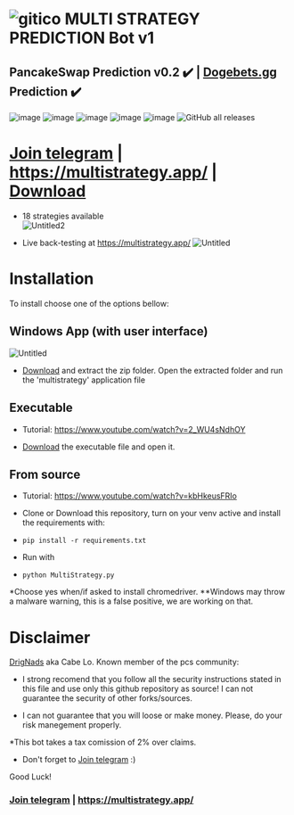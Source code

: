 <p align="justify">

 # ![gitico](https://user-images.githubusercontent.com/85583249/155407175-7fa0e06f-7679-4918-b6e6-ad079b75019a.png) MULTI STRATEGY PREDICTION Bot v1
 
## PancakeSwap Prediction v0.2 :heavy_check_mark: | [Dogebets.gg](https://dogebets.gg/?dogem=MHg2YTFGNUEzMjhGRTRhOWIzNzE4MWZFMzc1NTExRkIyNGEwMDk4NzE5) Prediction :heavy_check_mark:
  
![image](https://img.shields.io/github/issues/drignads/PCS-PREDICTION-MULTI_STRATEGY-BOT)
![image](https://img.shields.io/github/forks/drignads/PCS-PREDICTION-MULTI_STRATEGY-BOT)
![image](https://img.shields.io/github/stars/drignads/PCS-PREDICTION-MULTI_STRATEGY-BOT)
![image](https://img.shields.io/github/license/drignads/PCS-PREDICTION-MULTI_STRATEGY-BOT)
![image](https://img.shields.io/badge/python-3.8.10-brightgreen)
 ![GitHub all releases](https://img.shields.io/github/downloads/drignads/PCS-PREDICTION-MULTI_STRATEGY-BOT/total)

 
# [Join telegram](https://t.me/prediction_multi_strategy) | https://multistrategy.app/ | [Download](https://github.com/drignads/PCS-PREDICTION-MULTI_STRATEGY-BOT/releases/download/v1.0/MultiStrategyApp.zip)
 
  - 18 strategies available  
![Untitled2](https://user-images.githubusercontent.com/85583249/162924004-71a94f29-9aed-4531-8a1b-9631aaec46b4.png)
 
 - Live back-testing at https://multistrategy.app/
 ![Untitled](https://user-images.githubusercontent.com/85583249/162925117-218c773b-3d90-4eb9-96b2-0e06c1d0edc5.png)


# Installation

 To install choose one of the options bellow:
 
 ## Windows App (with user interface)
 
  ![Untitled](https://user-images.githubusercontent.com/85583249/162924128-3917af63-e36a-4620-b841-7de1add2ab34.png)

  - [Download](https://github.com/drignads/PCS-PREDICTION-MULTI_STRATEGY-BOT/releases/download/v1.0/MultiStrategyApp.zip)
  and extract the zip folder. Open the extracted folder and run the 'multistrategy' application file
 
 ## Executable
 
  - Tutorial: https://www.youtube.com/watch?v=2_WU4sNdhOY
 
  - [Download](https://github.com/drignads/PCS-PREDICTION-MULTI_STRATEGY-BOT/releases/download/v1.0/MultiStrategy.exe) the executable file and open it.
 
 ## From source 
  - Tutorial: https://www.youtube.com/watch?v=kbHkeusFRIo

  - Clone or Download this repository, turn on your venv active and install the requirements with:

  - ```pip install -r requirements.txt```

  - Run with

  - ```python MultiStrategy.py```

 *Choose yes when/if asked to install chromedriver. 
 **Windows may throw a malware warning, this is a false positive, we are working on that. 
 

# Disclaimer 
 [DrigNads](https://twitter.com/NadsDrig) aka Cabe Lo. Known member of the pcs community:

 - I strong recomend that you follow all the security instructions stated in this file and use only this github repository as source! I can not guarantee the security of other forks/sources.

 - I can not guarantee that you will loose or make money. Please, do your risk manegement properly.

*This bot takes a tax comission of 2% over claims.

 - Don't forget to [Join telegram](https://t.me/prediction_multi_strategy) :)

Good Luck!
 
 ### [Join telegram](https://t.me/prediction_multi_strategy) | https://multistrategy.app/

</p>
